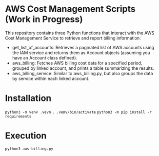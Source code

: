 # AWS Cost Management Scripts (Work in Progress)

This repository contains three Python functions that interact with the AWS Cost Management Service to retrieve and report billing information:

- get_list_of_accounts: Retrieves a paginated list of AWS accounts using the IAM service and returns them as Account objects (assuming you have an Account class defined).
- aws_billing: Fetches AWS billing cost data for a specified period, grouped by linked account, and prints a table summarizing the results.
- aws_billing_service: Similar to aws_billing.py, but also groups the data by service within each linked account.

# Installation
`python3 -m venv .vevn`
`. .venv/bin/activate`
`python3 -m pip install -r requirements`

# Execution
`python3 aws-billing.py`